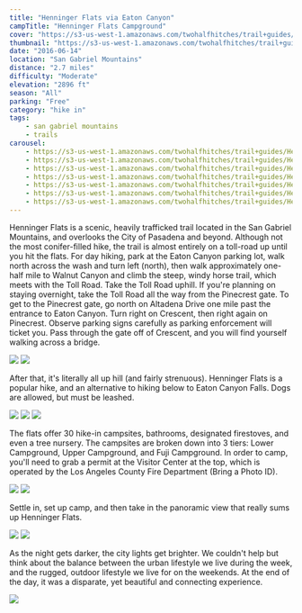 ```yaml
---
title: "Henninger Flats via Eaton Canyon"
campTitle: "Henninger Flats Campground"
cover: "https://s3-us-west-1.amazonaws.com/twohalfhitches/trail+guides/Henninger+Flats/5J8A7327.jpg"
thumbnail: "https://s3-us-west-1.amazonaws.com/twohalfhitches/trail+guides/Henninger+Flats/thumbnail.jpeg"
date: "2016-06-14"
location: "San Gabriel Mountains"
distance: "2.7 miles"
difficulty: "Moderate"
elevation: "2896 ft"
season: "All"
parking: "Free"
category: "hike in"
tags:
    - san gabriel mountains
    - trails
carousel:
    - https://s3-us-west-1.amazonaws.com/twohalfhitches/trail+guides/Henninger+Flats/5J8A7298.jpg
    - https://s3-us-west-1.amazonaws.com/twohalfhitches/trail+guides/Henninger+Flats/5J8A7302.jpg
    - https://s3-us-west-1.amazonaws.com/twohalfhitches/trail+guides/Henninger+Flats/5J8A7305.jpg
    - https://s3-us-west-1.amazonaws.com/twohalfhitches/trail+guides/Henninger+Flats/5J8A7315.jpg
    - https://s3-us-west-1.amazonaws.com/twohalfhitches/trail+guides/Henninger+Flats/5J8A7335.jpg
    - https://s3-us-west-1.amazonaws.com/twohalfhitches/trail+guides/Henninger+Flats/5J8A7349.jpg
    - https://s3-us-west-1.amazonaws.com/twohalfhitches/trail+guides/Henninger+Flats/5J8A7371.jpg
---
```


Henninger Flats is a scenic, heavily trafficked trail located in the San Gabriel Mountains, and overlooks the City of Pasadena and beyond. Although not the most conifer-filled hike, the trail is almost entirely on a toll-road up until you hit the flats. For day hiking, park at the Eaton Canyon parking lot, walk north across the wash and turn left (north), then walk approximately one-half mile to Walnut Canyon and climb the steep, windy horse trail, which meets with the Toll Road. Take the Toll Road uphill. If you're planning on staying overnight, take the Toll Road all the way from the Pinecrest gate. To get to the Pinecrest gate, go north on Altadena Drive one mile past the entrance to Eaton Canyon. Turn right on Crescent, then right again on Pinecrest. Observe parking signs carefully as parking enforcement will ticket you. Pass through the gate off of Crescent, and you will find yourself walking across a bridge.

![](https://s3-us-west-1.amazonaws.com/twohalfhitches/trail+guides/Henninger+Flats/5J8A7372.jpg)
![](https://s3-us-west-1.amazonaws.com/twohalfhitches/trail+guides/Henninger+Flats/5J8A7377.jpg)

After that, it's literally all up hill (and fairly strenuous). Henninger Flats is a popular hike, and an alternative to hiking below to Eaton Canyon Falls. Dogs are allowed, but must be leashed.

![](https://s3-us-west-1.amazonaws.com/twohalfhitches/trail+guides/Henninger+Flats/5J8A7305.jpg)
![](https://s3-us-west-1.amazonaws.com/twohalfhitches/trail+guides/Henninger+Flats/5J8A7310.jpg)
![](https://s3-us-west-1.amazonaws.com/twohalfhitches/trail+guides/Henninger+Flats/5J8A7318.jpg)

The flats offer 30 hike-in campsites, bathrooms, designated firestoves, and even a tree nursery. The campsites are broken down into 3 tiers: Lower Campground, Upper Campground, and Fuji Campground. In order to camp, you'll need to grab a permit at the Visitor Center at the top, which is operated by the Los Angeles County Fire Department (Bring a Photo ID).

![](https://s3-us-west-1.amazonaws.com/twohalfhitches/trail+guides/Henninger+Flats/5J8A7324.jpg)
![](https://s3-us-west-1.amazonaws.com/twohalfhitches/trail+guides/Henninger+Flats/5J8A7346.jpg)

Settle in, set up camp, and then take in the panoramic view that really sums up Henninger Flats.

![](https://s3-us-west-1.amazonaws.com/twohalfhitches/trail+guides/Henninger+Flats/5J8A7339a.jpg)
![](https://s3-us-west-1.amazonaws.com/twohalfhitches/trail+guides/Henninger+Flats/5J8A7358.jpg)

As the night gets darker, the city lights get brighter. We couldn't help but think about the balance between the urban lifestyle we live during the week, and the rugged, outdoor lifestyle we live for on the weekends. At the end of the day, it was a disparate, yet beautiful and connecting experience.

![](https://s3-us-west-1.amazonaws.com/twohalfhitches/trail+guides/Henninger+Flats/5J8A7370.jpg)

